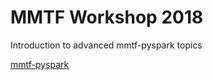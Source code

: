 # MMTF Workshop 2018
Introduction to advanced mmtf-pyspark topics

[mmtf-pyspark](https://github.com/sbl-sdsc/mmtf-pyspark)
